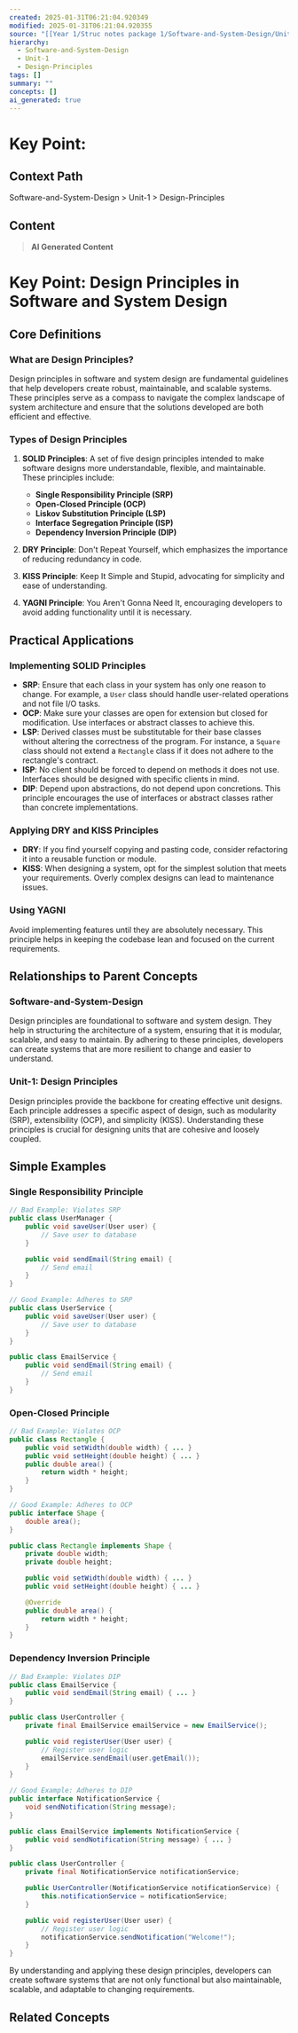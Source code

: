 ```yaml
---
created: 2025-01-31T06:21:04.920349
modified: 2025-01-31T06:21:04.920355
source: "[[Year 1/Struc notes package 1/Software-and-System-Design/Unit-1/Design-Principles/Abstraction/Abstraction]]"
hierarchy:
  - Software-and-System-Design
  - Unit-1
  - Design-Principles
tags: []
summary: ""
concepts: []
ai_generated: true
---
```


# Key Point:

## Context Path
Software-and-System-Design > Unit-1 > Design-Principles

## Content
> **AI Generated Content**
 # Key Point: Design Principles in Software and System Design

## Core Definitions

### What are Design Principles?
Design principles in software and system design are fundamental guidelines that help developers create robust, maintainable, and scalable systems. These principles serve as a compass to navigate the complex landscape of system architecture and ensure that the solutions developed are both efficient and effective.

### Types of Design Principles
1. **SOLID Principles**: A set of five design principles intended to make software designs more understandable, flexible, and maintainable. These principles include:
   - **Single Responsibility Principle (SRP)**
   - **Open-Closed Principle (OCP)**
   - **Liskov Substitution Principle (LSP)**
   - **Interface Segregation Principle (ISP)**
   - **Dependency Inversion Principle (DIP)**

2. **DRY Principle**: Don't Repeat Yourself, which emphasizes the importance of reducing redundancy in code.

3. **KISS Principle**: Keep It Simple and Stupid, advocating for simplicity and ease of understanding.

4. **YAGNI Principle**: You Aren't Gonna Need It, encouraging developers to avoid adding functionality until it is necessary.

## Practical Applications

### Implementing SOLID Principles
- **SRP**: Ensure that each class in your system has only one reason to change. For example, a `User` class should handle user-related operations and not file I/O tasks.
- **OCP**: Make sure your classes are open for extension but closed for modification. Use interfaces or abstract classes to achieve this.
- **LSP**: Derived classes must be substitutable for their base classes without altering the correctness of the program. For instance, a `Square` class should not extend a `Rectangle` class if it does not adhere to the rectangle's contract.
- **ISP**: No client should be forced to depend on methods it does not use. Interfaces should be designed with specific clients in mind.
- **DIP**: Depend upon abstractions, do not depend upon concretions. This principle encourages the use of interfaces or abstract classes rather than concrete implementations.

### Applying DRY and KISS Principles
- **DRY**: If you find yourself copying and pasting code, consider refactoring it into a reusable function or module.
- **KISS**: When designing a system, opt for the simplest solution that meets your requirements. Overly complex designs can lead to maintenance issues.

### Using YAGNI
Avoid implementing features until they are absolutely necessary. This principle helps in keeping the codebase lean and focused on the current requirements.

## Relationships to Parent Concepts

### Software-and-System-Design
Design principles are foundational to software and system design. They help in structuring the architecture of a system, ensuring that it is modular, scalable, and easy to maintain. By adhering to these principles, developers can create systems that are more resilient to change and easier to understand.

### Unit-1: Design Principles
Design principles provide the backbone for creating effective unit designs. Each principle addresses a specific aspect of design, such as modularity (SRP), extensibility (OCP), and simplicity (KISS). Understanding these principles is crucial for designing units that are cohesive and loosely coupled.

## Simple Examples

### Single Responsibility Principle
```java
// Bad Example: Violates SRP
public class UserManager {
    public void saveUser(User user) {
        // Save user to database
    }

    public void sendEmail(String email) {
        // Send email
    }
}

// Good Example: Adheres to SRP
public class UserService {
    public void saveUser(User user) {
        // Save user to database
    }
}

public class EmailService {
    public void sendEmail(String email) {
        // Send email
    }
}
```

### Open-Closed Principle
```java
// Bad Example: Violates OCP
public class Rectangle {
    public void setWidth(double width) { ... }
    public void setHeight(double height) { ... }
    public double area() {
        return width * height;
    }
}

// Good Example: Adheres to OCP
public interface Shape {
    double area();
}

public class Rectangle implements Shape {
    private double width;
    private double height;

    public void setWidth(double width) { ... }
    public void setHeight(double height) { ... }

    @Override
    public double area() {
        return width * height;
    }
}
```

### Dependency Inversion Principle
```java
// Bad Example: Violates DIP
public class EmailService {
    public void sendEmail(String email) { ... }
}

public class UserController {
    private final EmailService emailService = new EmailService();

    public void registerUser(User user) {
        // Register user logic
        emailService.sendEmail(user.getEmail());
    }
}

// Good Example: Adheres to DIP
public interface NotificationService {
    void sendNotification(String message);
}

public class EmailService implements NotificationService {
    public void sendNotification(String message) { ... }
}

public class UserController {
    private final NotificationService notificationService;

    public UserController(NotificationService notificationService) {
        this.notificationService = notificationService;
    }

    public void registerUser(User user) {
        // Register user logic
        notificationService.sendNotification("Welcome!");
    }
}
```

By understanding and applying these design principles, developers can create software systems that are not only functional but also maintainable, scalable, and adaptable to changing requirements.

## Related Concepts
